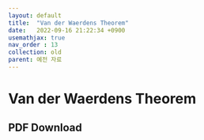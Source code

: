 ```yaml
---
layout: default
title:  "Van der Waerdens Theorem"
date:   2022-09-16 21:22:34 +0900
usemathjax: true
nav_order : 13
collection: old
parent: 예전 자료
---
```

# Van der Waerdens Theorem

## PDF Download

<object data="../old_download/Van der Waerdens Theorem.pdf" width="750" height="1075" type='application/pdf'></object>